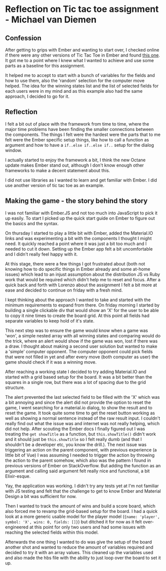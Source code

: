 # Reflection on Tic tac toe assignment - Michael van Diemen

## Confession

After getting to grips with Ember and wanting to start over, I checked online if there were any other versions of
Tic Tac Toe in Ember and found [this one](https://github.com/tchan/ember-tic-tac-toe). It got me to a point where I knew
what I wanted to achieve and use some parts as a baseline for this assignment.

It helped me to accept to start with a bunch of variables for the fields and how to use them, also the 'random' selection
for the computer move helped. The idea for the winning states list and the list of selected fields for each users were 
in my mind and as this example also had the same approach, I decided to go for it.

## Reflection
I felt a bit out of place with the framework from time to time, where the major time problems have been finding the
smaller connections between the components. The things I felt were the hardest were the parts that to me felt were the
Ember specific setup things, like how to call a function as argument and how to have a `if..else if..else if..` setup
for the dialog window.

I actually started to enjoy the framework a bit, I think the new Octane update makes Ember stand out, although I don't
know enough other frameworks to make a decent statement about this.

I did not use libraries as I wanted to learn and get familiar with Ember. I did use another version of tic tac toe as an 
example.

## Making the game - the story behind the story

I was not familiar with Ember.JS and not too much into JavaScript to pick it up easily.
To start I picked up the quick start guide on Ember to figure out the basics and the syntax.

On thursday I started to play a little bit with Ember, added the Material.IO links and was experimenting a bit with the
components I thought I might need. It quickly reached a point where it was just a bit too much and I needed to cut it down.
Setting up the Ember app felt a bit uncomfortable and I didn't really feel happy with it.

At this stage, there were a few things I got frustrated about (both not knowing how to do specific things in Ember
already and some at-home issues) which lead to an injust assumption about the distribution JS vs Ruby work that would be
required which didn't help me to reset and focus. After a quick back and forth with Lorenzo about the assignment I felt
a bit more at ease and decided to continue on friday with a fresh mind.

I kept thinking about the approach I wanted to take and started with the minimum requirements to expand from there.
On friday morning I started by building a single clickable div that would show an 'X' for the user to be able to copy it
nine times to create the board grid. At this point all fields had separate variables to keep hold of it's state.

This next step was to ensure the game would know when a game was 'won', a simple nested array with all winning states
and comparing would do the trick, where an alert would show if the game was won, lost if there was a draw. I thought
about making a second user solution but wanted to make a 'simple' computer opponent. The computer opponent could pick
fields that were not filled in yet and after every move (both computer as user) the game should check if it was a
winning move.

After reaching a working state I decided to try adding Material.IO and started with a grid based setup for the board. It
was a bit better than the squares in a single row, but there was a lot of spacing due to the grid structure.

The alert prevented the last selected field to be filled with the 'X' which was a bit annoying and since the alert did
not provide the option to reset the game, I went searching for a material.io dialog, to show the result and to reset the
game. It took quite some time to get the reset button working as well as showing a normal sentence instead of the raw
result input. I couldn't really find out what the issue was and internet was not really helping, which did not help.
After scouting the Ember docs I finally figured out I was treating the `get showTitle` as a function, but
`this.showTitle()` didn't work and it should just be `this.showTitle` so I felt really dumb (and that I shouldn't be a
developer etc, you know the drill.). The next issue was triggering an action on the parent component, with previous
experience (a little bit of Vue) I was assuming I needed to trigger the action by throwing the action to the parent
somehow, which also was the pattern I found in previous versions of Ember on StackOverflow. But adding the function as
an argument and calling said argument felt really nice and functional, a bit Elixir-esque.

Yay, the application was working. I didn't try any tests yet at I'm not familiar with JS testing and felt that the
challenge to get to know Ember and Material Design a bit was sufficient for now.

Then I wanted to track the amount of wins and build a score board, which also forced me to revamp the grid-based setup
for the board. I had a quick look at a more generic usable model for the player model
(`{name: 'player', symbol: 'X', wins: 0, fields: []}`) but ditched it for now as it felt over-engineered at this point
for only two users and had some issues with reaching the selected fields within this model.

Afterwards the one thing I wanted to do was give the setup of the board another shot and wanted to reduce the amount of
variables required and decided to try it with an array values. This cleaned up the variables used and also made the hbs
file with the ability to just loop over the board to set it up.